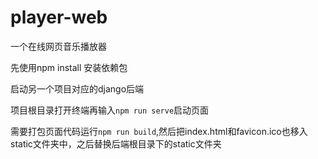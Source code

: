 # player-web
一个在线网页音乐播放器



先使用npm install 安装依赖包

启动另一个项目对应的django后端

项目根目录打开终端再输入`npm run serve`启动页面

需要打包页面代码运行`npm run build`,然后把index.html和favicon.ico也移入static文件夹中，之后替换后端根目录下的static文件夹
